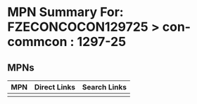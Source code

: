 



# MPN Summary For: FZECONCOCON129725 > con-commcon : 1297-25

## MPNs
  

|MPN|Direct Links|Search Links|
| :--- | :--- | :--- |
||||
